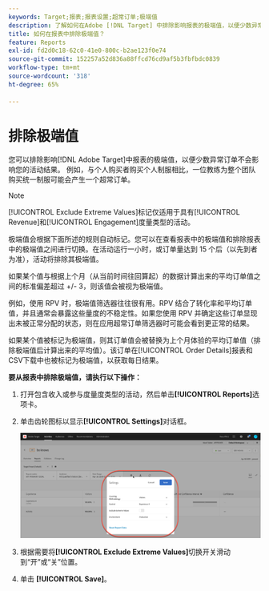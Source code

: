 ```yaml
---
keywords: Target;报表;报表设置;超常订单;极端值
description: 了解如何在Adobe [!DNL Target] 中排除影响报表的极端值，以便少数异常订单不会影响您的活动结果。
title: 如何在报表中排除极端值？
feature: Reports
exl-id: fd2d0c18-62c0-41e0-800c-b2ae123f0e74
source-git-commit: 152257a52d836a88ffcd76cd9af5b3fbfbdc0839
workflow-type: tm+mt
source-wordcount: '318'
ht-degree: 65%

---
```


# 排除极端值

您可以排除影响[!DNL Adobe Target]中报表的极端值，以便少数异常订单不会影响您的活动结果。 例如，与个人购买者购买个人制服相比，一位教练为整个团队购买统一制服可能会产生一个超常订单。

>[!NOTE]
>
>[!UICONTROL Exclude Extreme Values]标记仅适用于具有[!UICONTROL Revenue]和[!UICONTROL Engagement]度量类型的活动。

极端值会根据下面所述的规则自动标记。您可以在查看报表中的极端值和排除报表中的极端值之间进行切换。在活动运行一小时，或订单量达到 15 个后（以先到者为准），活动将排除其极端值。

如果某个值与根据上个月（从当前时间往回算起）的数据计算出来的平均订单值之间的标准偏差超过 +/- 3，则该值会被视为极端值。

例如，使用 RPV 时，极端值筛选器往往很有用。RPV 结合了转化率和平均订单值，并且通常会暴露这些量度的不稳定性。如果您使用 RPV 并确定这些订单显现出未被正常分配的状态，则在应用超常订单筛选器时可能会看到更正常的结果。

如果某个值被标记为极端值，则其订单值会被替换为上个月体验的平均订单值（排除极端值后计算出来的平均值）。该订单在[!UICONTROL Order Details]报表和CSV下载中也被标记为极端值，以获取每日结果。

**要从报表中排除极端值，请执行以下操作：**

1. 打开包含收入或参与度量度类型的活动，然后单击&#x200B;**[!UICONTROL Reports]**&#x200B;选项卡。
1. 单击齿轮图标以显示&#x200B;**[!UICONTROL Settings]**&#x200B;对话框。

   ![步骤结果](assets/exclude_extreme_values.png)

1. 根据需要将&#x200B;**[!UICONTROL Exclude Extreme Values]**&#x200B;切换开关滑动到“开”或“关”位置。
1. 单击 **[!UICONTROL Save]**。
